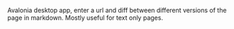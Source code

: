 Avalonia desktop app, enter a url and diff between different versions of the page in markdown. Mostly useful for text only pages.

